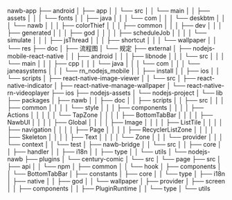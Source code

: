 nawb-app
├── android
│ ├── app
│ │ └── src
│ │ └── main
│ │ ├── assets
│ │ │ └── fonts
│ │ ├── java
│ │ │ └── com
│ │ │ └── deskbtm
│ │ │ └── nawb
│ │ │ ├── colorThief
│ │ │ ├── common
│ │ │ ├── dev
│ │ │ ├── generated
│ │ │ ├── god
│ │ │ │ ├── scheduleJob
│ │ │ │ └── simulate
│ │ │ ├── jsThread
│ │ │ ├── shortcut
│ │ │ └── wallpaper
│ │ └── res
├── doc
│ ├── 流程图
│ └── 规定
├── external
│ ├── nodejs-mobile-react-native
│ │ ├── android
│ │ │ ├── libnode
│ │ │ └── src
│ │ │ └── main
│ │ │ ├── cpp
│ │ │ └── java
│ │ │ └── com
│ │ │ └── janeasystems
│ │ │ └── rn_nodejs_mobile
│ │ ├── install
│ │ ├── ios
│ │ └── scripts
│ ├── react-native-image-viewer
│ │ └── src
│ ├── react-native-indicator
│ ├── react-native-manage-wallpaper
│ └── react-native-rn-videoplayer
├── ios
├── nodejs-assets
│ └── nodejs-project
│ └── lib
├── packages
│ ├── nawb
│ │ ├── doc
│ │ ├── scripts
│ │ ├── src
│ │ │ ├── common
│ │ │ │ └── style
│ │ │ ├── components
│ │ │ │ ├── Actions
│ │ │ │ │ └── TapZone
│ │ │ │ ├── BottomTabBar
│ │ │ │ ├── NawbUI
│ │ │ │ ├── Global
│ │ │ │ ├── Image
│ │ │ │ ├── ListTile
│ │ │ │ ├── navigation
│ │ │ │ ├── Page
│ │ │ │ ├── RecyclerListZone
│ │ │ │ ├── Skeleton
│ │ │ │ ├── Text
│ │ │ │ └── Zone
│ │ │ └── provider
│ │ │ └── context
│ │ └── test
│ ├── nawb-bridge
│ │ └── src
│ │ ├── core
│ │ ├── handler
│ │ ├── i18n
│ │ ├── type
│ │ └── utils
│ └── nodejs-nawb
├── plugins
│ └── century-comic
│ └── src
│ └── page
├── src
│ ├── api
│ │ └── npm
│ ├── common
│ │ └── hook
│ ├── components
│ │ └── BottomTabBar
│ ├── constants
│ ├── core
│ │ └── type
│ ├── i18n
│ ├── native
│ │ ├── god
│ │ └── wallpaper
│ ├── provider
│ ├── screen
│ │ ├── components
│ │ ├── PluginRuntime
│ │ └── type
│ └── utils
